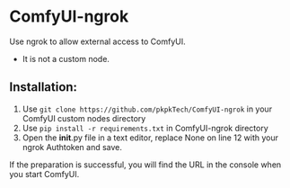 # ComfyUI-ngrok
Use ngrok to allow external access to ComfyUI.

* It is not a custom node.

## Installation: 

1. Use `git clone https://github.com/pkpkTech/ComfyUI-ngrok` in your ComfyUI custom nodes directory
2. Use `pip install -r requirements.txt` in ComfyUI-ngrok directory
3. Open the __init__.py file in a text editor, replace None on line 12 with your ngrok Authtoken and save.

If the preparation is successful, you will find the URL in the console when you start ComfyUI.
